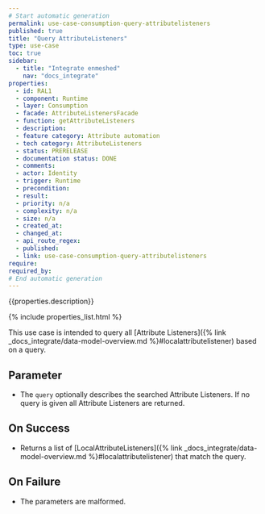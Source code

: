 ```yaml
---
# Start automatic generation
permalink: use-case-consumption-query-attributelisteners
published: true
title: "Query AttributeListeners"
type: use-case
toc: true
sidebar:
  - title: "Integrate enmeshed"
    nav: "docs_integrate"
properties:
  - id: RAL1
  - component: Runtime
  - layer: Consumption
  - facade: AttributeListenersFacade
  - function: getAttributeListeners
  - description:
  - feature category: Attribute automation
  - tech category: AttributeListeners
  - status: PRERELEASE
  - documentation status: DONE
  - comments:
  - actor: Identity
  - trigger: Runtime
  - precondition:
  - result:
  - priority: n/a
  - complexity: n/a
  - size: n/a
  - created_at:
  - changed_at:
  - api_route_regex:
  - published:
  - link: use-case-consumption-query-attributelisteners
require:
required_by:
# End automatic generation
---
```


{{properties.description}}

{% include properties_list.html %}

This use case is intended to query all [Attribute Listeners]({% link _docs_integrate/data-model-overview.md %}#localattributelistener)
based on a query.

## Parameter

- The `query` optionally describes the searched Attribute Listeners. If no query is given all Attribute Listeners are returned.

## On Success

- Returns a list of [LocalAttributeListeners]({% link _docs_integrate/data-model-overview.md %}#localattributelistener) that match the query.

## On Failure

- The parameters are malformed.
